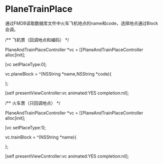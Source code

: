 # PlaneTrainPlace
通过FMDB读取数据库文件中火车飞机地点的name和code，选择地点通过Block会调。

/**
飞机票（回调地点和编码）
*/

PlaneAndTrainPlaceController *vc = [[PlaneAndTrainPlaceController alloc]init];

[vc setPlaceType:0];

vc.planeBlock = ^(NSString *name,NSString *code){

};

[self presentViewController:vc animated:YES completion:nil];

/**
火车票（只回调地点）
*/

PlaneAndTrainPlaceController *vc = [[PlaneAndTrainPlaceController alloc]init];

[vc setPlaceType:1];

vc.trainBlock = ^(NSString *name){


};

[self presentViewController:vc animated:YES completion:nil];
